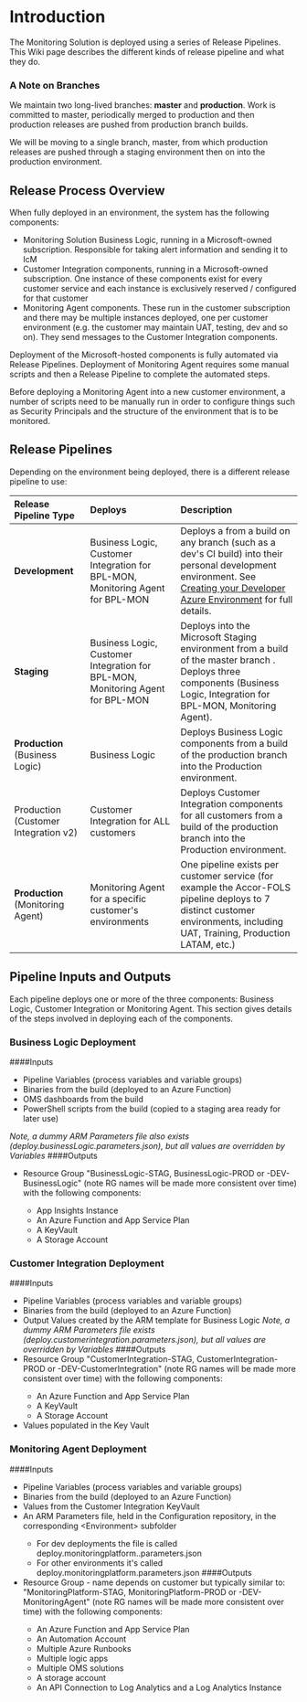 # Introduction
The Monitoring Solution is deployed using a series of Release Pipelines. This Wiki page describes the different kinds of release pipeline and what they do.

### A Note on Branches
We maintain two long-lived branches: **master** and **production**. Work is committed to master, periodically merged to production and then production releases are pushed from production branch builds.

We will be moving to a single branch, master, from which production releases are pushed through a staging environment then on into the production environment.

## Release Process Overview
When fully deployed in an environment, the system has the following components:
- Monitoring Solution Business Logic, running in a Microsoft-owned subscription. Responsible for taking alert information and sending it to IcM
- Customer Integration components, running in a Microsoft-owned subscription. One instance of these components exist for every customer service and each instance is exclusively reserved / configured for that customer
- Monitoring Agent components. These run in the customer subscription and there may be multiple instances deployed, one per customer environment (e.g. the customer may maintain UAT, testing, dev and so on). They send messages to the Customer Integration components.

Deployment of the Microsoft-hosted components is fully automated via Release Pipelines.
Deployment of Monitoring Agent requires some manual scripts and then a Release Pipeline to complete the automated steps.

Before deploying a Monitoring Agent into a new customer environment, a number of scripts need to be manually run in order to configure things such as Security Principals and the structure of the environment that is to be monitored.

## Release Pipelines

Depending on the environment being deployed, there is a different release pipeline to use:

| Release Pipeline Type | Deploys |  Description |  
|:---------------|:----------|:----------|
| **Development** | Business Logic, Customer Integration for BPL-MON, Monitoring Agent for BPL-MON | Deploys a from a build on any branch (such as a dev's CI build) into their personal development environment.  See [Creating your Developer Azure Environment](/Team-Guidelines/Creating-your-Developer-Azure-Environment) for full details.
| **Staging**  | Business Logic, Customer Integration for BPL-MON, Monitoring Agent for BPL-MON | Deploys into the Microsoft Staging environment from a build of the master branch . Deploys three components (Business Logic, Integration for BPL-MON, Monitoring Agent). 
| **Production** (Business Logic) | Business Logic | Deploys Business Logic components from a build of the production branch  into the Production environment. 
| Production (Customer Integration v2) | Customer Integration for ALL customers | Deploys Customer Integration components for all customers from a build of the production branch into the Production environment. 
| **Production** (Monitoring Agent) | Monitoring Agent for a specific customer's environments | One pipeline exists per customer service (for example the Accor-FOLS pipeline deploys to 7 distinct customer environments, including UAT, Training, Production LATAM, etc.) 

## Pipeline Inputs and Outputs
Each pipeline deploys one or more of the three components: Business Logic, Customer Integration or Monitoring Agent. This section gives details of the steps involved in deploying each of the components.

### Business Logic Deployment
####Inputs
- Pipeline Variables (process variables and variable groups)
- Binaries from the build (deployed to an Azure Function)
- OMS dashboards from the build
- PowerShell scripts from the build (copied to a staging area ready for later use)

_Note, a dummy ARM Parameters file also exists (deploy.businessLogic.parameters.json), but all values are overridden by Variables_
####Outputs
- Resource Group "BusinessLogic-STAG, BusinessLogic-PROD or <initals>-DEV-BusinessLogic" (note RG names will be made more consistent over time) with the following components:
     - App Insights Instance
     - An Azure Function and App Service Plan
     - A KeyVault
     - A Storage Account

### Customer Integration Deployment
####Inputs
- Pipeline Variables (process variables and variable groups)
- Binaries from the build (deployed to an Azure Function)
- Output Values created by the ARM template for Business Logic
_Note, a dummy ARM Parameters file exists (deploy.customerintegration.parameters.json), but all values are overridden by Variables_
####Outputs
- Resource Group "CustomerIntegration-STAG, CustomerIntegration-PROD or <initals>-DEV-CustomerIntegration" (note RG names will be made more consistent over time) with the following components:
     - An Azure Function and App Service Plan
     - A KeyVault
     - A Storage Account
- Values populated in the Key Vault


### Monitoring Agent Deployment
####Inputs
- Pipeline Variables (process variables and variable groups)
- Binaries from the build (deployed to an Azure Function)
- Values from the Customer Integration KeyVault
- An ARM Parameters file, held in the Configuration repository, in the corresponding <Service ID>\<Environment> subfolder
   - For dev deployments the file is called deploy.monitoringplatform.<initials>.parameters.json
   - For other environments it's called deploy.monitoringplatform.parameters.json
####Outputs
- Resource Group - name depends on customer but typically similar to: "MonitoringPlatform-STAG, MonitoringPlatform-PROD or <initals>-DEV-MonitoringAgent" (note RG names will be made more consistent over time) with the following components:
     - An Azure Function and App Service Plan
     - An Automation Account
     - Multiple Azure Runbooks
     - Multiple logic apps
     - Multiple OMS solutions
     - A storage account
     - An API Connection to Log Analytics and a Log Analytics Instance


